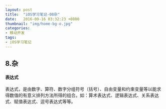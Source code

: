 ```yaml
---
layout: post
title:  "iOS学习笔记-08杂"
date:   2016-09-16 03:32:23 +0800
thumbnail: "img/home-bg-o.jpg"
categories: 
- 移动开发
tags: 
- iOS学习笔记
---
```


## 8.杂

#### 表达式
表达式，是由数字、算符、数字分组符号（括号）、自由变量和约束变量等以能求得数值的有意义排列方法所得的组合。如：算术表达式、逻辑表达式、关系表达式、赋值表达式、逗号表达式等等。